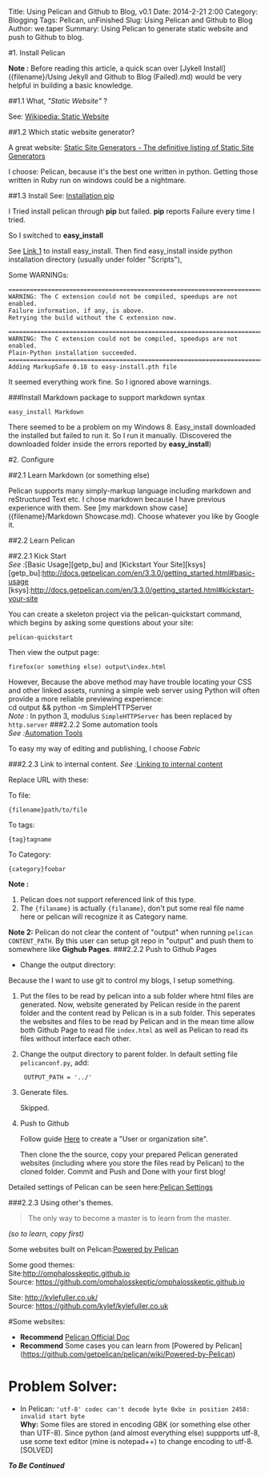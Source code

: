 Title: Using Pelican and Github to Blog, v0.1
Date: 2014-2-21 2:00
Category: Blogging
Tags: Pelican, unFinished
Slug: Using Pelican and Github to Blog
Author: we.taper
Summary: Using Pelican to generate static website and push to Github to blog.

#1. Install Pelican

**Note :** Before reading this article, a quick scan over 
[Jykell Install]({filename}/Using Jekyll and Github to Blog (Failed).md) would be very helpful in building a basic knowledge.

##1.1 What, *"Static Website"* ?

See: [Wikipedia: Static Website][wiki_sw]


##1.2 Which static website generator?

A great website: [Static Site Generators - The definitive listing of Static Site Generators][ssg_list]



I choose: Pelican, because it's the best one written in python. Getting those written
in Ruby run on windows could be a nightmare. 

##1.3 Install
See: [Installation pip](http://pip.readthedocs.org/en/latest/installing.html)

I Tried install pelican through **pip** but failed. **pip** reports Failure every time I tried.

So I switched to **easy_install**

See [Link 1][l_1] to install easy_install. Then find easy_install inside python 
	installation directory (usually under folder "Scripts"), 


Some WARNINGs:

	==========================================================================
	WARNING: The C extension could not be compiled, speedups are not enabled.
	Failure information, if any, is above.
	Retrying the build without the C extension now.

	==========================================================================
	WARNING: The C extension could not be compiled, speedups are not enabled.
	Plain-Python installation succeeded.
	==========================================================================
	Adding MarkupSafe 0.18 to easy-install.pth file
	  
It seemed everything work fine. So I ignored above warnings.

###Install Markdown package to support markdown syntax

	easy_install Markdown
	
There seemed to be a problem on my Windows 8. Easy_install downloaded the installed but failed to
run it. So I run it manually. (Discovered the downloaded folder inside the errors
reported by **easy_install**)

#2. Configure

##2.1 Learn Markdown (or something else)

Pelican supports many simply-markup language including markdown and reStructured Text etc.
I chose markdown because I have previous experience with them. See [my markdown show 
case]({filename}/Markdown Showcase.md). Choose whatever you like by Google it.


##2.2 Learn Pelican
  
##2.2.1 Kick Start  
*See :*[Basic Usage][getp_bu] and [Kickstart Your Site][ksys]
[getp_bu]:http://docs.getpelican.com/en/3.3.0/getting_started.html#basic-usage
[ksys]:http://docs.getpelican.com/en/3.3.0/getting_started.html#kickstart-your-site

You can create a skeleton project via the pelican-quickstart command, which 
begins by asking some questions about your site:  

	pelican-quickstart

Then view the output page:   

	firefox(or something else) output\index.html

However, Because the above method may have trouble locating your CSS and other
linked assets, running a simple web server using Python will often provide a 
more reliable previewing experience:  
	cd output && python -m SimpleHTTPServer  
*Note :* In python 3, modulus `SimpleHTTPServer` has been replaced by `http.server`
###2.2.2 Some automation tools  
*See :*[Automation Tools][a_t]

To easy my way of editing and publishing, I choose *Fabric*

###2.2.3 Link to internal content.
*See :*[Linking to internal content][ltic]

Replace URL with these:

To file:  

	{filename}path/to/file  
To tags:  

	{tag}tagname  
To Category:  

	{category}foobar  

**Note :**
1. Pelican does not support referenced link of this type.
2. The `{filaname}` is actually `{filaname}`, don't put some real file name here or pelican will recognize it as Category name.

**Note 2:** Pelican do not clear the content of "output" when running `pelican CONTENT_PATH`. By this user can setup git repo in "output" and push them to somewhere like **Gighub Pages**.
###2.2.2 Push to Github Pages

+ Change the output directory:

Because the I want to use git to control my blogs, I setup something.

1. Put the files to be read by pelican into a sub folder where html files are generated. Now,
website generated by Pelican reside in the parent folder and the content read by Pelican is in
a sub folder. This seperates the websites and files to be read by Pelican and in the mean time
allow both Github Page to read file `index.html` as well as Pelican to read its files without
interface each other.

2. Change the output directory to parent folder.
	In default setting file `pelicanconf.py`, add:
	
		OUTPUT_PATH = '../'
	

3. Generate files.

	Skipped.

4. Push to Github

	Follow guide [Here](http://pages.github.com/) to create a "User or organization site".

	Then clone the the source, copy your prepared Pelican generated websites (including where you store
	the files read by Pelican) to the cloned folder. Commit and Push and Done with your first blog!

Detailed settings of Pelican can be seen here:[Pelican Settings][pel_help_set]

###2.2.3 Using other's themes.

> The only way to become a master is to learn from the master.  

*(so to learn, copy first)*

Some websites built on Pelican:[Powered by Pelican][ped_by_pc]

Some good themes:  
Site:<http://omphalosskeptic.github.io>  
Source: <https://github.com/omphalosskeptic/omphalosskeptic.github.io>  
   
Site: <http://kylefuller.co.uk/>  
Source: <https://github.com/kylef/kylefuller.co.uk>

#Some websites:

* **Recommend** [Pelican Official Doc](http://docs.getpelican.com/en/3.3.0/)
* **Recommend** Some cases you can learn from [Powered by Pelican]
(https://github.com/getpelican/pelican/wiki/Powered-by-Pelican)

# Problem Solver:

* In Pelican: `'utf-8' codec can't decode byte 0xbe in position 2458: invalid start byte`  
	**Why:** Some files are stored in encoding GBK (or something else other than 
UTF-8). Since python (and almost everything else) suppports utf-8, use some text
editor (mine is notepad++) to change encoding to utf-8. [SOLVED]

***To Be Continued***


[wiki_sw]:http://en.wikipedia.org/wiki/Website#Static_website
[ssg_list]:http://staticsitegenerators.net/
[l_1]:https://pypi.python.org/pypi/setuptools#windows
[a_t]:http://docs.getpelican.com/en/3.3.0/getting_started.html#automation-tools
[ltic]:http://docs.getpelican.com/en/3.3.0/getting_started.html#linking-to-internal-content
[ped_by_pc]:https://github.com/getpelican/pelican/wiki/Powered-by-Pelican
[pel_help_set]:http://docs.getpelican.com/en/3.3.0/settings.html